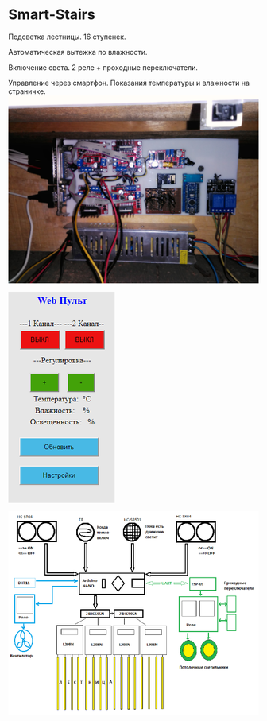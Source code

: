 # Smart-Stairs
Подсветка лестницы. 16 ступенек.

Автоматическая вытежка по влажности.

Включение света. 2 реле + проходные переключатели.

Управление через смартфон. Показания температуры и влажности на страничке.
![alt text](https://github.com/olegumar/Smart-Stairs/blob/master/screenshots/Plata%20Control.jpg?raw=true "Плата расположена между потолком 1этажа и полом 2этажа.")

![alt text](https://github.com/olegumar/Smart-Stairs/blob/master/screenshots/WebPult.png?raw=true "Через пульт можно вкл/выкл автоматическое обновление страницы, вкл/выкл передачу данных другому модулю ")

![alt text](https://github.com/olegumar/Smart-Stairs/blob/master/screenshots/Схема.png?raw=true "Схема")
